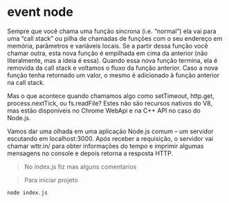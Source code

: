 # event node

Sempre que você chama uma função síncrona (i.e. “normal”) ela vai para uma “call stack” ou pilha de chamadas de funções com o seu endereço em memória, parâmetros e variáveis locais. Se a partir dessa função você chamar outra, esta nova função é empilhada em cima da anterior (não literalmente, mas a ideia é essa). Quando essa nova função termina, ela é removida da call stack e voltamos o fluxo da função anterior. Caso a nova função tenha retornado um valor, o mesmo é adicionado à função anterior na call stack.

Mas o que acontece quando chamamos algo como setTimeout, http.get, process.nextTick, ou fs.readFile? Estes não são recursos nativos do V8, mas estão disponíveis no Chrome WebApi e na C++ API no caso do Node.js.

Vamos dar uma olhada em uma aplicação Node.js comum – um servidor escutando em localhost:3000. Após receber a requisição, o servidor vai chamar wttr.in/ para obter informações do tempo e imprimir algumas mensagens no console e depois retorna a resposta HTTP.

>No index.js fiz mas alguns comentarios

>Para iniciar projeto

    node index.js
